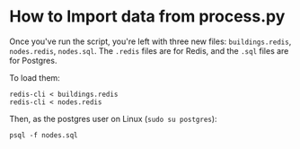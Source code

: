 How to Import data from process.py
===

Once you've run the script, you're left with three new files: `buildings.redis`, `nodes.redis`, `nodes.sql`. The `.redis` files are for Redis, and the `.sql` files are for Postgres.

To load them:

```
redis-cli < buildings.redis
redis-cli < nodes.redis
```

Then, as the postgres user on Linux (`sudo su postgres`):

```
psql -f nodes.sql
```
